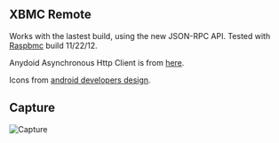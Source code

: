 XBMC Remote
-----------
Works with the lastest build, using the new JSON-RPC API. Tested with [Raspbmc](http://www.raspbmc.com/) build 11/22/12.

Anydoid Asynchronous Http Client is from [here](http://loopj.com/android-async-http/).

Icons from [android developers design](https://developer.android.com/design/downloads/index.html).

Capture
-------
![Capture](https://github.com/countableSet/xbmc-remote/raw/master/capture.png)
